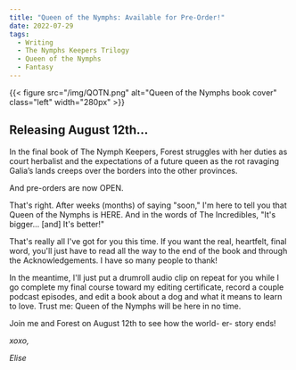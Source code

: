 ```yaml
---
title: "Queen of the Nymphs: Available for Pre-Order!"
date: 2022-07-29
tags:
  - Writing
  - The Nymphs Keepers Trilogy
  - Queen of the Nymphs
  - Fantasy
---
```

        
{{< figure src="/img/QOTN.png" alt="Queen of the Nymphs book cover" class="left" width="280px" >}}

## Releasing August 12th...
 
In the final book of The Nymph Keepers, Forest struggles with her duties as court herbalist and the expectations of a future queen as the rot ravaging Galia’s lands creeps over the borders into the other provinces.
 
And pre-orders are now OPEN.
 
That's right. After weeks (months) of saying "soon," I'm here to tell you that Queen of the Nymphs is HERE. And in the words of The Incredibles, "It's bigger... [and] It's better!"

That's really all I've got for you this time. If you want the real, heartfelt, final word, you'll just have to read all the way to the end of the book and through the Acknowledgements. I have so many people to thank!
 
In the meantime, I'll just put a drumroll audio clip on repeat for you while I go complete my final course toward my editing certificate, record a couple podcast episodes, and edit a book about a dog and what it means to learn to love. Trust me: Queen of the Nymphs will be here in no time.
 
Join me and Forest on August 12th to see how the world- er- story ends!

*xoxo,*

*Elise*